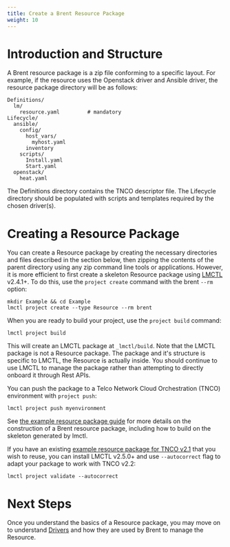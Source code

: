 ```yaml
---
title: Create a Brent Resource Package
weight: 10
---
```


# Introduction and Structure

A Brent resource package is a zip file conforming to a specific layout. For example, if the resource uses the Openstack driver and Ansible driver, the resource package directory will be as follows:

```
Definitions/
  lm/
    resource.yaml         # mandatory
Lifecycle/
  ansible/
    config/
      host_vars/
        myhost.yaml
      inventory
    scripts/
      Install.yaml
      Start.yaml
  openstack/
    heat.yaml
```

The Definitions directory contains the TNCO descriptor file. The Lifecycle directory should be populated with scripts and templates required by the chosen driver(s).

# Creating a Resource Package

You can create a Resource package by creating the necessary directories and files described in the section below, then zipping the contents of the parent directory using any zip command line tools or applications. However, it is more efficient to first create a skeleton Resource package using [LMCTL](/reference/lmctl) v2.4.1+. To do this, use the `project create` command with the brent `--rm` option:

```
mkdir Example && cd Example
lmctl project create --type Resource --rm brent
```

When you are ready to build your project, use the `project build` command:

```
lmctl project build
```

This will create an LMCTL package at `_lmctl/build`. Note that the LMCTL package is not a Resource package. The package and it's structure is specific to LMCTL, the Resource is actually inside. You should continue to use LMCTL to manage the package rather than attempting to directly onboard it through Rest APIs.

You can push the package to a Telco Network Cloud Orchestration (TNCO) environment with `project push`:

```
lmctl project push myenvironment
```

See [the example resource package guide](/user-guides/resource-engineering/resource-packages/brent/basic-resource/get-started) for more details on the construction of a Brent resource package, including how to build on the skeleton generated by lmctl.

If you have an existing [example resource package for TNCO v2.1](http://servicelifecyclemanager.com/2.1.0/user-guides/resource-engineering/resource-packages/brent/create-brent-resource-package/) that you wish to reuse, you can install LMCTL v2.5.0+ and use `--autocorrect` flag to adapt your package to work with TNCO v2.2:

```
lmctl project validate --autocorrect
```

# Next Steps

Once you understand the basics of a Resource package, you may move on to understand [Drivers](/user-guides/resource-engineering/drivers/overview) and how they are used by Brent to manage the Resource.
 